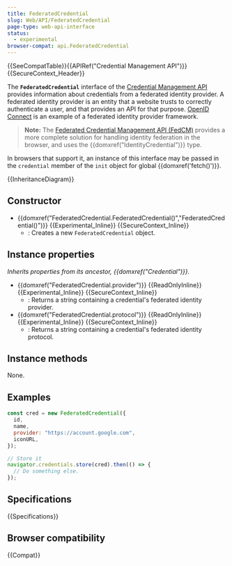 ```yaml
---
title: FederatedCredential
slug: Web/API/FederatedCredential
page-type: web-api-interface
status:
  - experimental
browser-compat: api.FederatedCredential
---
```


{{SeeCompatTable}}{{APIRef("Credential Management API")}}{{SecureContext_Header}}

The **`FederatedCredential`** interface of the [Credential Management API](/en-US/docs/Web/API/Credential_Management_API) provides information about credentials from a federated identity provider. A federated identity provider is an entity that a website trusts to correctly authenticate a user, and that provides an API for that purpose. [OpenID Connect](https://openid.net/developers/specs/) is an example of a federated identity provider framework.

> **Note:** The [Federated Credential Management API (FedCM)](/en-US/docs/Web/API/FedCM_API) provides a more complete solution for handling identity federation in the browser, and uses the {{domxref("IdentityCredential")}} type.

In browsers that support it, an instance of this interface may be passed in the `credential` member of the `init` object for global {{domxref('fetch()')}}.

{{InheritanceDiagram}}

## Constructor

- {{domxref("FederatedCredential.FederatedCredential()","FederatedCredential()")}} {{Experimental_Inline}} {{SecureContext_Inline}}
  - : Creates a new `FederatedCredential` object.

## Instance properties

_Inherits properties from its ancestor, {{domxref("Credential")}}._

- {{domxref("FederatedCredential.provider")}} {{ReadOnlyInline}} {{Experimental_Inline}} {{SecureContext_Inline}}
  - : Returns a string containing a credential's federated identity provider.
- {{domxref("FederatedCredential.protocol")}} {{ReadOnlyInline}} {{Experimental_Inline}} {{SecureContext_Inline}}
  - : Returns a string containing a credential's federated identity protocol.

## Instance methods

None.

## Examples

```js
const cred = new FederatedCredential({
  id,
  name,
  provider: "https://account.google.com",
  iconURL,
});

// Store it
navigator.credentials.store(cred).then(() => {
  // Do something else.
});
```

## Specifications

{{Specifications}}

## Browser compatibility

{{Compat}}
